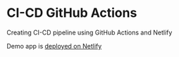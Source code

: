 # CI-CD GitHub Actions

Creating CI-CD pipeline using GitHub Actions and Netlify

Demo app is <a href="https://reliable-travesseiro-6eccf1.netlify.app/">deployed on Netlify</a>
